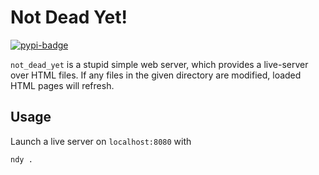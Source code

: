 # Not Dead Yet!
[![pypi-badge][]][pypi] 

[pypi-badge]: https://img.shields.io/pypi/v/not-dead-yet
[pypi]: https://pypi.org/project/not-dead-yet

`not_dead_yet` is a stupid simple web server, which provides a live-server over HTML files. 
If any files in the given directory are modified, loaded HTML pages will refresh.

## Usage
Launch a live server on `localhost:8080` with 
```bash
ndy .
```
